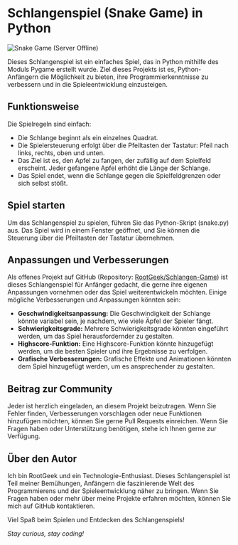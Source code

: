 # Schlangenspiel (Snake Game) in Python


![Snake Game (Server Offline)](https://drive.google.com/uc?export=view&id=1TZJ_36QOu2I5MveDfuQeUfZsObSatrKC)

Dieses Schlangenspiel ist ein einfaches Spiel, das in Python mithilfe des Moduls Pygame erstellt wurde. Ziel dieses Projekts ist es, Python-Anfängern die Möglichkeit zu bieten, ihre Programmierkenntnisse zu verbessern und in die Spieleentwicklung einzusteigen.

## Funktionsweise

Die Spielregeln sind einfach:

- Die Schlange beginnt als ein einzelnes Quadrat.
- Die Spielersteuerung erfolgt über die Pfeiltasten der Tastatur: Pfeil nach links, rechts, oben und unten.
- Das Ziel ist es, den Apfel zu fangen, der zufällig auf dem Spielfeld erscheint. Jeder gefangene Apfel erhöht die Länge der Schlange.
- Das Spiel endet, wenn die Schlange gegen die Spielfeldgrenzen oder sich selbst stößt.

## Spiel starten

Um das Schlangenspiel zu spielen, führen Sie das Python-Skript (snake.py) aus. Das Spiel wird in einem Fenster geöffnet, und Sie können die Steuerung über die Pfeiltasten der Tastatur übernehmen.

## Anpassungen und Verbesserungen

Als offenes Projekt auf GitHub (Repository: [RootGeek/Schlangen-Game](https://github.com/RootGeek/Schlangen-Game)) ist dieses Schlangenspiel für Anfänger gedacht, die gerne ihre eigenen Anpassungen vornehmen oder das Spiel weiterentwickeln möchten. Einige mögliche Verbesserungen und Anpassungen könnten sein:

- **Geschwindigkeitsanpassung:** Die Geschwindigkeit der Schlange könnte variabel sein, je nachdem, wie viele Äpfel der Spieler fängt.
- **Schwierigkeitsgrade:** Mehrere Schwierigkeitsgrade könnten eingeführt werden, um das Spiel herausfordernder zu gestalten.
- **Highscore-Funktion:** Eine Highscore-Funktion könnte hinzugefügt werden, um die besten Spieler und ihre Ergebnisse zu verfolgen.
- **Grafische Verbesserungen:** Grafische Effekte und Animationen könnten dem Spiel hinzugefügt werden, um es ansprechender zu gestalten.

## Beitrag zur Community

Jeder ist herzlich eingeladen, an diesem Projekt beizutragen. Wenn Sie Fehler finden, Verbesserungen vorschlagen oder neue Funktionen hinzufügen möchten, können Sie gerne Pull Requests einreichen. Wenn Sie Fragen haben oder Unterstützung benötigen, stehe ich Ihnen gerne zur Verfügung.

## Über den Autor

Ich bin RootGeek und ein Technologie-Enthusiast. Dieses Schlangenspiel ist Teil meiner Bemühungen, Anfängern die faszinierende Welt des Programmierens und der Spieleentwicklung näher zu bringen. Wenn Sie Fragen haben oder mehr über meine Projekte erfahren möchten, können Sie mich auf GitHub kontaktieren.

Viel Spaß beim Spielen und Entdecken des Schlangenspiels!

*Stay curious, stay coding!*

